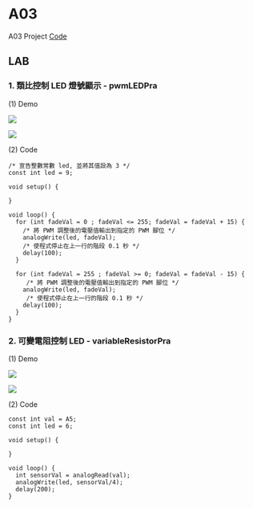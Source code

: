 # A03

A03 Project [Code](https://github.com/CodeMercs/ariod-ho-book/tree/master/Code/A03)

## LAB

### 1. 類比控制 LED 燈號顯示 - pwmLEDPra

(1) Demo

![](https://github.com/CodeMercs/ariod-ho-book/raw/master/Code/A03/PIC1.gif)

![](https://github.com/CodeMercs/ariod-ho-book/raw/master/Code/A03/PIC2.png)


(2) Code

```
/* 宣告整數常數 led, 並將其值設為 3 */
const int led = 9;

void setup() {

}

void loop() {
  for (int fadeVal = 0 ; fadeVal <= 255; fadeVal = fadeVal + 15) {
    /* 將 PWM 調整後的電壓值輸出到指定的 PWM 腳位 */
    analogWrite(led, fadeVal);
    /* 使程式停止在上一行的階段 0.1 秒 */
    delay(100);
  }

  for (int fadeVal = 255 ; fadeVal >= 0; fadeVal = fadeVal - 15) {
     /* 將 PWM 調整後的電壓值輸出到指定的 PWM 腳位 */
    analogWrite(led, fadeVal);
     /* 使程式停止在上一行的階段 0.1 秒 */
    delay(100);
  }
}
```


### 2. 可變電阻控制 LED - variableResistorPra

(1) Demo

![](https://github.com/CodeMercs/ariod-ho-book/raw/master/Code/A03/PIC3.gif)

![](https://github.com/CodeMercs/ariod-ho-book/raw/master/Code/A03/PIC4.png)


(2) Code

```
const int val = A5;
const int led = 6;

void setup() {

}

void loop() {
  int sensorVal = analogRead(val);
  analogWrite(led, sensorVal/4);
  delay(200);
}
```


